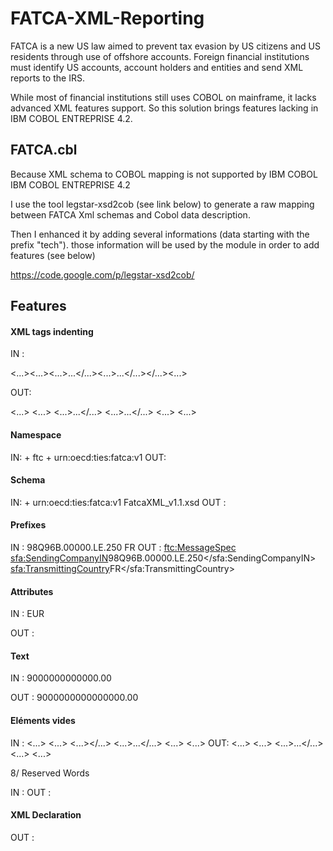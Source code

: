 # FATCA-XML-Reporting

FATCA is a new US law aimed to prevent tax evasion by US citizens and US residents through use of offshore accounts.
Foreign financial institutions must identify US accounts, account holders and entities and send XML reports to the IRS.

While most of financial institutions still uses COBOL on mainframe, it lacks advanced XML features support.
So this solution brings features lacking in IBM COBOL ENTREPRISE 4.2.

## FATCA.cbl

Because XML schema to COBOL mapping is not supported by IBM COBOL IBM COBOL ENTREPRISE 4.2

I use the tool legstar-xsd2cob (see link below) to generate a raw mapping between FATCA Xml schemas and Cobol data description.

Then I enhanced it by adding several informations (data starting with the prefix "tech"). 
those information will be used by the module in order to add features (see below)

https://code.google.com/p/legstar-xsd2cob/

## Features

#### XML tags indenting

IN : 

<...><...><...>...</...><...>...</...></...><...>

OUT:

<...>
  <...>
    <...>...</...>
    <...>...</...>
  <...>
<...>

#### Namespace

IN:
<racine>         + ftc + urn:oecd:ties:fatca:v1
OUT:
<racine xmlns:ftc="urn:oecd:ties:fatca:v1">

#### Schema

IN:
<racine>         + urn:oecd:ties:fatca:v1 FatcaXML_v1.1.xsd
OUT :
<racine xsi:schemaLocation="urn:oecd:ties:fatca:v1 FatcaXML_v1.1.xsd">

#### Prefixes

IN :
  <MessageSpec>
    <SendingCompanyIN>98Q96B.00000.LE.250</SendingCompanyIN>
    <TransmittingCountry>FR</TransmittingCountry>
OUT :
  <ftc:MessageSpec>
    <sfa:SendingCompanyIN>98Q96B.00000.LE.250</sfa:SendingCompanyIN>
    <sfa:TransmittingCountry>FR</sfa:TransmittingCountry>

#### Attributes
IN :
<AccountBalance>
  <tech-attr-req-currCode>EUR </tech-attr-req-currCode>
</AccountBalance>

OUT :
<AccountBalance currCode="EUR">
</AccountBalance>

#### Text

IN :
<AccountBalance>
  <tech-text>9000000000000.00</tech-text>
</AccountBalance>

OUT :
<AccountBalance>9000000000000000.00</AccountBalance>

#### Eléments vides

IN :
<...>
  <...>
    <...></...>
    <...>...</...>
  <...>
<...>
OUT:
<...>
  <...>
    <...>...</...>
  <...>
<...>

8/ Reserved Words

IN :
<R-Address></R-Address>
<R-Type></R-Type>
<R-Title></R-Title>
OUT :
<Address></Address>
<Type></Type>
<Title></Title>

#### XML Declaration

OUT :
<?xml version="1.0" encoding="UTF-8"?>

